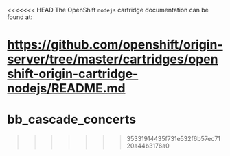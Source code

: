 <<<<<<< HEAD
The OpenShift `nodejs` cartridge documentation can be found at:

https://github.com/openshift/origin-server/tree/master/cartridges/openshift-origin-cartridge-nodejs/README.md
=======
bb_cascade_concerts
===================
>>>>>>> 35331914435f731e532f6b57ec7120a44b3176a0
